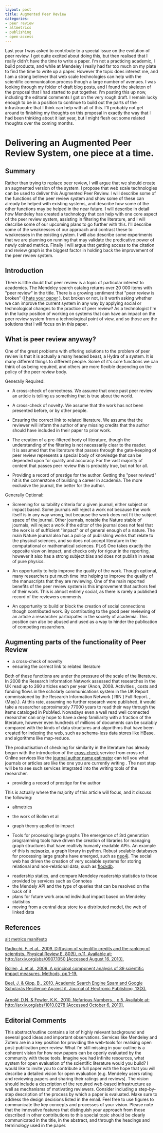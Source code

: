 ```yaml
---
layout: post
title: Augmented Peer Review
categories: 
- peer review
- altmetrics
- publishing
- open-access
---
```



Last year I was asked to contribute to a special issue on the evolution of peer review. I got quite excited about doing this, but then realised that I really didn't have the time to write a paper. I'm not a practicing academic, I build products, and while at Mendeley I really had far too much on my plate to find the time to write up a paper. However the topic does interest me, and I am a strong believer that web scale technologies can help with the scientific communication process though a large number of avenues. I was looking through my folder of draft blog posts, and I found the skeleton of the proposal that I had started to put together. I'm posting this up now, including the editoral comments I got on the very rough draft. I remain lucky enough to be in a position to continue to build out the parts of the infrastrucutre that I think can help with all of this. I'll probably not get around to finishing my thoughts on this proposal in exactly the way that I had been thinking about it last year, but I might flesh out some related thoughts over the coming months. 



# Delivering an Augmented Peer Review System, one piece at a time. 

## Summary 
Rather than trying to replace peer review, I will argue that we should create an augmented version of the system. I  propose that web scale technologies can be used to deliver this Augmented Peer Review. I will describe some of the functions of the peer review system and show some of these can already be helped with existing systems, and describe how some of the other functions may be helped in the near future. 
I will describe in detail how Mendeley has created a technology that can help with one core aspect of the peer review system, assisting in filtering the literature, and I will describe some of our upcoming plans to go further with this. I'll describe some of the weaknesses of our approach and contrast these to weaknesses in the existing system. I will also describe some experiments that we are planning on running that may validate the predicative power of newly coined metrics. Finally I will argue that getting access to the citation and review graph is the biggest factor in holding back the improvement of the peer review system.


## Introduction
There is little doubt that peer review is a topic of particular interest to academics. The Mendeley search catalog returns over 20 000 items with "peer review" in the title. There is a growing sentiment that "peer review is broken" ([I hate your paper][bpr] ), but broken or not, is it worth asking whether we can improve the current system in any way by applying social or technological changes to the practice of peer review? As a technologist I'm in the lucky position of working on systems that can have an impact on the peer review system from a technological point of view, and so those are the solutions that I will focus on in this paper. 

[bpr]: http://www.the-scientist.com/templates/trackable/display/article1.jsp?a_day=1&index=1&year=2010&page=36&month=8&o_url=2010/8/1/36/1

## What is peer review anyway?
One of the great problems with offering solutions to the problem of peer review is that it is actually a many headed beast, a Hydra of a system. It is many different things to different people. Some of it's core functions we can think of as being required, and others are more flexible depending on the policy of the peer review body. 

Generally Required:
    
- A cross-check of correctness.
    We assume that once past peer review an article is telling us something that is true about the world.
    
- A cross-check of novelty.
    We assume that the work has not been presented before, or by other people.

- Ensuring the correct link to related literature.
    We assume that the reviewer will inform the author of any missing credits that the author should have included in their paper to prior work.

- The creation of a pre-filtered body of literature, though the understanding of the filtering is not necessarily clear to the reader.  
    It is assumed that the literature that passes through the gate-keeping of peer review represents a special body of knowledge that can be depended upon for quality and accuracy. For the vast majority of content that passes peer review this is probably true, but not for all. 

- Providing a record of prestige for the author.
   Getting the "peer reviewd" hit is the cornerstone of building a career in academia. The more exclusive the journal, the better for the author. 

Generally Optional:

- Screening for suitability criteria for a given journal, either subject or impact based.
    Some journals will reject a work not because the work itself is in any way wrong, but because the work does not fit the subject space of the journal. Other journals, notable the Nature stable of journals, will reject a work if the editor of the journal does not feel that the work is of sufficient "impact" or of general enough of a nature. The main Nature journal also has a policy of publishing works that relate to the physical sciences, and so does not accept literature in the computational or mathematical sciences. PLoS One takes exactly the opposite view on impact, and checks only for rigour in the reporting, however it also has a strong subject bias and does not publish in areas of pure physics.

- An opportunity to help improve the quality of the work.
    Though optional, many researchers put much time into helping to improve the quality of the manuscripts that they are reviewing. One of the main reported benefits of the peer review system is this improvement that authors feel of their work. This is almost entirely social, as there is rarely a published record of the reviewers comments.

- An opportunity to build or block the creation of social connections though contributed work.
    By contributing to the good peer reviewing of an article a researcher participates in the society of academia. This position can also be abused and used as a way to hinder the publication of competing researchers. 



 ## Augmenting parts of the functionality of Peer Review

- a cross-check of novelty
- ensuring the correct link to related literature

Both of these functions are under the pressure of the scale of the literature. In 2008 the Research Information Network assessed that researches in the UK read up to 260 articles each per year (Anon, 2008. Activities , costs and funding flows in the scholarly communications system in the UK Report commissioned by the Research Information Network ( RIN ) Full Report. , (May).). At this rate, assuming no further research were published, it would take a researcher approximately 77000 years to read their way through the items cataloged in PubMed. Nowadays even a well read well connected researcher can only hope to have a deep familiarity with a fraction of the literature, however even hundreds of millions of documents can be scalably compared with the kinds of data structures and algorithms that have been created for indexing the web, such as schema-less data stores like HBase, and algorithms like map-reduce.  
    
The productisation of checking for similarity in the literature has already begun with the introduction of the [cross check][cc] service from cross ref 
. Online services like the [journal author name estimator][jane] can tell you what journals or articles are like the one you are currently writing . The next step will be to see such services integrated into the writing tools of the researcher. 

[cc]: http://www.crossref.org/crosscheck.html
[jane]: http://www.biosemantics.org/jane/

- providing a record of prestige for the author

This is actually where the majority of this article will focus, and it discuss the following:

- altmetrics
- the work of Bollen et al
- graph theory applied to impact

- Tools for processing large graphs
The emergence of 3rd generation programming tools have driven the creation of libraries for managing graph structures that have realtivly humanly readable APIs. An example of this is [networkx][nx], a graph library in python. Robust scalable databases for processing large graphs have emerged, such as [neo4j][n4j]. The social web has driven the creation of very scalable systems for storing relational and non-relational data, such as [flockdb][fdb].  

[nx]: http://networkx.lanl.gov/
[n4j]: http://neo4j.org/
[fdb]: https://github.com/twitter/flockdb

- readership statics, and compare Mendeley readership statistics to those provided by services such as Connotea
- the Mendely API and the type of queries that can be resolved on the back of it
- plans for future work around individual impact based on Mendeley statistics
- moving from a central data store to a distributed model, the web of linked data

## References
 
[alt metrics manifesto][aman] 
 
[Radicchi, F. et al., 2009. Diffusion of scientific credits and the ranking of scientists. Physical Review E, 80(5), p.11. Available at: http://arxiv.org/abs/0907.1050 [Accessed August 16, 2010].][ref1]

[Bollen, J. et al., 2009. A principal component analysis of 39 scientific impact measures. Methods, pp.1-19.][ref2]

[Beel, J. & Gipp, B., 2010. Academic Search Engine Spam and Google Scholarâs Resilience Against it. Journal of Electronic Publishing, 13(3).][ref3]

[Arnold, D.N. & Fowler, K.K., 2010. Nefarious Numbers. , p.5. Available at: http://arxiv.org/abs/1010.0278 [Accessed October 6, 2010].][ref4]


[aman]: http://altmetrics.org/manifesto/

[ref1]: http://www.mendeley.com/research/diffusion-of-scientific-credits-and-the-ranking-of-scientists/

[ref2]: http://www.mendeley.com/research/a-principal-component-analysis-of-39-scientic-impact-measures/

[ref3]: http://www.mendeley.com/research/academic-search-engine-spam-google-scholar-s-resilience-against-it/

[ref4]: http://www.mendeley.com/research/nefarious-numbers/

## Editorial Comments 

This abstract/outline contains a lot of highly relevant background and several good ideas and important observations. Services like Mendeley and Zotero are in a key position for providing the web-tools for realising open post-publication peer review. What I’m still missing in your outline is a coherent vision for how new papers can be openly evaluated by the community with these tools. Imagine you had infinite resources, what system for open evaluation of the scientific literature would you build?
I would like to invite you to contribute a full paper with the hope that you will describe a detailed vision for open evaluation (e.g. Mendeley users rating and reviewing papers and sharing their ratings and reviews). The vision should include a description of the required web-based infrastructure as well as mechanisms of motivating reviewers. Consider including a step-by-step description of the process by which a paper is evaluated. Make sure to address the design decisions listed in the email. Feel free to use figures to communicate the key concepts and processes of your vision. Please note that the innovative features that distinguish your approach from those described in other contributions to this special topic should be clearly communicated in the title, in the abstract, and through the headings and terminology used in the paper.









